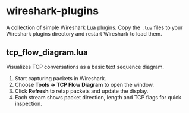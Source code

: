 # wireshark-plugins

A collection of simple Wireshark Lua plugins. Copy the `.lua` files to your
Wireshark plugins directory and restart Wireshark to load them.

## tcp_flow_diagram.lua

Visualizes TCP conversations as a basic text sequence diagram.

1. Start capturing packets in Wireshark.
2. Choose **Tools → TCP Flow Diagram** to open the window.
3. Click **Refresh** to retap packets and update the display.
4. Each stream shows packet direction, length and TCP flags for quick
   inspection.